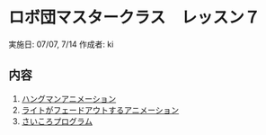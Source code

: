 # ロボ団マスタークラス　レッスン７

実施日: 07/07, 7/14
作成者: ki

## 内容

1. [ハングマンアニメーション](hangman.py)
1. [ライトがフェードアウトするアニメーション](fadeout.py)
1. [さいころプログラム](roll_dice.py)
